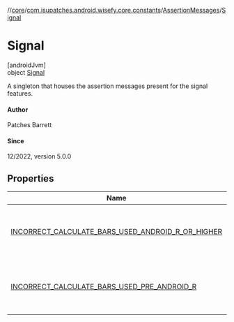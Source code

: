 //[core](../../../../index.md)/[com.isupatches.android.wisefy.core.constants](../../index.md)/[AssertionMessages](../index.md)/[Signal](index.md)

# Signal

[androidJvm]\
object [Signal](index.md)

A singleton that houses the assertion messages present for the signal features.

#### Author

Patches Barrett

#### Since

12/2022, version 5.0.0

## Properties

| Name | Summary |
|---|---|
| [INCORRECT_CALCULATE_BARS_USED_ANDROID_R_OR_HIGHER](-i-n-c-o-r-r-e-c-t_-c-a-l-c-u-l-a-t-e_-b-a-r-s_-u-s-e-d_-a-n-d-r-o-i-d_-r_-o-r_-h-i-g-h-e-r.md) | [androidJvm]<br>const val [INCORRECT_CALCULATE_BARS_USED_ANDROID_R_OR_HIGHER](-i-n-c-o-r-r-e-c-t_-c-a-l-c-u-l-a-t-e_-b-a-r-s_-u-s-e-d_-a-n-d-r-o-i-d_-r_-o-r_-h-i-g-h-e-r.md): [String](https://kotlinlang.org/api/latest/jvm/stdlib/kotlin/-string/index.html)<br>A string value for the assertion message for using calculateBars(rssiLevel: Int) before Android 30. |
| [INCORRECT_CALCULATE_BARS_USED_PRE_ANDROID_R](-i-n-c-o-r-r-e-c-t_-c-a-l-c-u-l-a-t-e_-b-a-r-s_-u-s-e-d_-p-r-e_-a-n-d-r-o-i-d_-r.md) | [androidJvm]<br>const val [INCORRECT_CALCULATE_BARS_USED_PRE_ANDROID_R](-i-n-c-o-r-r-e-c-t_-c-a-l-c-u-l-a-t-e_-b-a-r-s_-u-s-e-d_-p-r-e_-a-n-d-r-o-i-d_-r.md): [String](https://kotlinlang.org/api/latest/jvm/stdlib/kotlin/-string/index.html)<br>A string value for the assertion message for using calculateBars(rssiLevel: Int, targetNumberOfBars: Int) on Android 30+. |
